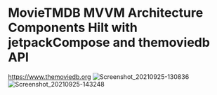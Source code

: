 # MovieTMDB MVVM Architecture Components Hilt with jetpackCompose and themoviedb API
https://www.themoviedb.org
![Screenshot_20210925-130836](https://user-images.githubusercontent.com/14892574/134773487-62b8a028-525f-42c5-a083-73423e87640f.png)
![Screenshot_20210925-143248](https://user-images.githubusercontent.com/14892574/134773498-a9a03bd7-7824-492f-9243-c51b8bbed9f4.png)
